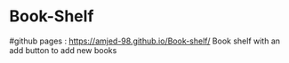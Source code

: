 # Book-Shelf
#github pages : https://amjed-98.github.io/Book-shelf/
Book shelf with an add button to add new books
